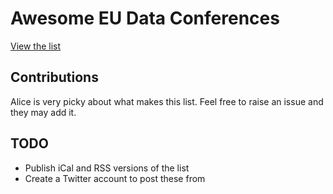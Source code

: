 # Awesome EU Data Conferences

[View the list](https://wheresalice.github.io/eudataconf)

## Contributions

Alice is very picky about what makes this list.  Feel free to raise an issue and they may add it.

## TODO

- Publish iCal and RSS versions of the list
- Create a Twitter account to post these from